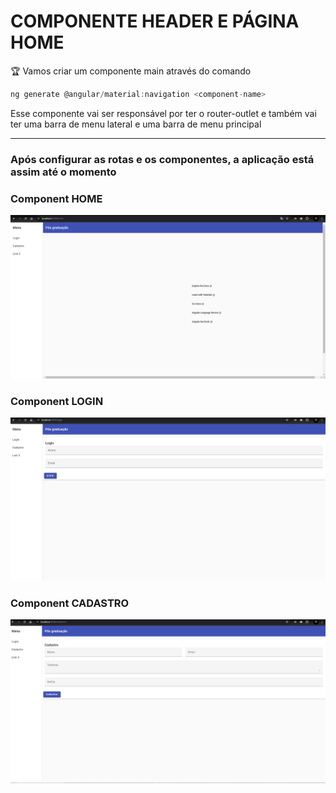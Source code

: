 # COMPONENTE HEADER E PÁGINA HOME


🏆 Vamos criar um componente main através do comando

```jsx
ng generate @angular/material:navigation <component-name>
```

Esse componente vai ser responsável por ter o router-outlet e também vai ter uma barra de menu lateral e uma barra de menu principal 


---

### Após configurar as rotas e os componentes, a aplicação está assim até o momento

### Component HOME

<img width="900" src = "https://github.com/ViniciusSXavier999/Assets/blob/main/P%C3%B3sGradua%C3%A7%C3%A3o/Homecomponent.png" />

### Component LOGIN

<img width="900" src = "https://github.com/ViniciusSXavier999/Assets/blob/main/P%C3%B3sGradua%C3%A7%C3%A3o/LoginComponent.png" />

### Component CADASTRO

<img width="900" src = "https://github.com/ViniciusSXavier999/Assets/blob/main/P%C3%B3sGradua%C3%A7%C3%A3o/CadastroComponent.png" />
